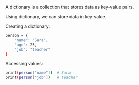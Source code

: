 A dictionary is a collection that stores data as key-value pairs. 

Using dictionary, we can store data in key-value.

Creating a dictionary:

```bash
person = {
    "name": "Sara",
    "age": 25,
    "job": "teacher"
}
```

Accessing values:

```bash
print(person["name"])  # Sara
print(person["job"])   # teacher
```
